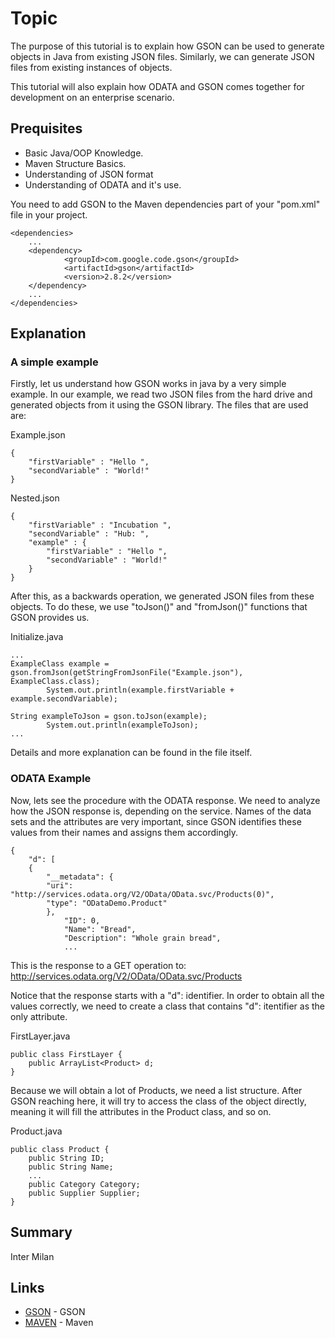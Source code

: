 # Topic

The purpose of this tutorial is to explain how GSON can be used to generate objects in Java from existing JSON files. Similarly, we can generate JSON files from existing instances of objects.

This tutorial will also explain how ODATA and GSON comes together for development on an enterprise scenario.

## Prequisites

*   Basic Java/OOP Knowledge.
*	Maven Structure Basics.
*   Understanding of JSON format
*   Understanding of ODATA and it's use.

You need to add GSON to the Maven dependencies part of your "pom.xml" file in your project.

```
<dependencies>
    ...
    <dependency>
            <groupId>com.google.code.gson</groupId>
            <artifactId>gson</artifactId>
            <version>2.8.2</version>
    </dependency>
    ...
</dependencies>
```

## Explanation

### A simple example
Firstly, let us understand how GSON works in java by a very simple example.
In our example, we read two JSON files from the hard drive and generated objects from it using the GSON library. The files that are used are:

Example.json
```
{
    "firstVariable" : "Hello ",
    "secondVariable" : "World!"
}
```

Nested.json
```
{
    "firstVariable" : "Incubation ",
    "secondVariable" : "Hub: ",
    "example" : {
        "firstVariable" : "Hello ",
        "secondVariable" : "World!"
    }
}
```

After this, as a backwards operation, we generated JSON files from these objects.
To do these, we use "toJson()" and "fromJson()" functions that GSON provides us.

Initialize.java
```
...
ExampleClass example = gson.fromJson(getStringFromJsonFile("Example.json"), ExampleClass.class);
		System.out.println(example.firstVariable + example.secondVariable);

String exampleToJson = gson.toJson(example);
		System.out.println(exampleToJson);
...
```
Details and more explanation can be found in the file itself.

### ODATA Example

Now, lets see the procedure with the ODATA response.
We need to analyze how the JSON response is, depending on the service.
Names of the data sets and the attributes are very important, since GSON identifies these values from their names and assigns them accordingly.


```
{
    "d": [
    {
        "__metadata": {
        "uri": "http://services.odata.org/V2/OData/OData.svc/Products(0)",
        "type": "ODataDemo.Product"
        },
            "ID": 0,
            "Name": "Bread",
            "Description": "Whole grain bread",
            ...
```
This is the response to a GET operation to:
http://services.odata.org/V2/OData/OData.svc/Products

Notice that the response starts with a "d": identifier. In order to obtain all the values correctly, we need to create a class that contains "d": itentifier as the only attribute.

FirstLayer.java
```
public class FirstLayer {
    public ArrayList<Product> d;
}
```
Because we will obtain a lot of Products, we need a list structure. After GSON reaching here, it will try to access the class of the object directly, meaning it will fill the attributes in the Product class, and so on.

Product.java
```
public class Product {
    public String ID;
    public String Name;
    ...
    public Category Category;
    public Supplier Supplier;
}
```

## Summary

Inter Milan

## Links

* [GSON](https://github.com/google/gson) - GSON
* [MAVEN](https://maven.apache.org/) - Maven
